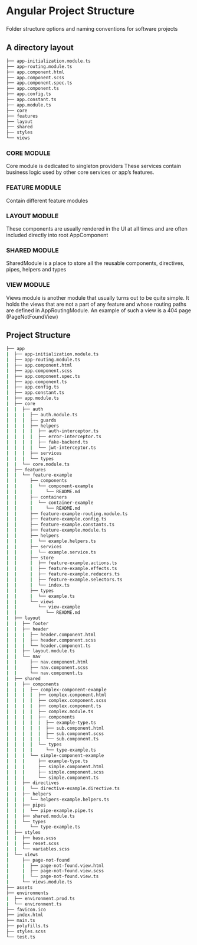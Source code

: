# Angular Project Structure

###
Folder structure options and naming conventions for software projects



## A directory layout

```bash
├── app-initialization.module.ts
├── app-routing.module.ts
├── app.component.html
├── app.component.scss
├── app.component.spec.ts
├── app.component.ts
├── app.config.ts
├── app.constant.ts
├── app.module.ts
├── core
├── features
├── layout
├── shared
├── styles
└── views
```

### CORE MODULE
Core module is dedicated to singleton providers
These services contain business logic used by other core services or app’s features.

### FEATURE MODULE
Contain different feature modules

### LAYOUT MODULE
These components are usually rendered in the UI at all times and are often included directly into root AppComponent

### SHARED MODULE
SharedModule is a place to store all the reusable  components, directives, pipes, helpers and types


### VIEW MODULE
Views module is another module that usually turns out to be quite simple. It holds the views that are not a part of any feature and whose routing paths are defined in AppRoutingModule. An example of such a view is a 404 page (PageNotFoundView)


## Project Structure


```bash
├── app
|  ├── app-initialization.module.ts
|  ├── app-routing.module.ts
|  ├── app.component.html
|  ├── app.component.scss
|  ├── app.component.spec.ts
|  ├── app.component.ts
|  ├── app.config.ts
|  ├── app.constant.ts
|  ├── app.module.ts
|  ├── core
|  |  ├── auth
|  |  |  ├── auth.module.ts
|  |  |  ├── guards
|  |  |  ├── helpers
|  |  |  |  ├── auth-interceptor.ts
|  |  |  |  ├── error-interceptor.ts
|  |  |  |  ├── fake-backend.ts
|  |  |  |  └── jwt-interceptor.ts
|  |  |  ├── services
|  |  |  └── types
|  |  └── core.module.ts
|  ├── features
|  |  └── feature-example
|  |     ├── components
|  |     |  └── component-example
|  |     |     └── README.md
|  |     ├── containers
|  |     |  └── container-example
|  |     |     └── README.md
|  |     ├── feature-example-routing.module.ts
|  |     ├── feature-example.config.ts
|  |     ├── feature-example.constants.ts
|  |     ├── feature-example.module.ts
|  |     ├── helpers
|  |     |  └── example.helpers.ts
|  |     ├── services
|  |     |  └── example.service.ts
|  |     ├── store
|  |     |  ├── feature-example.actions.ts
|  |     |  ├── feature-example.effects.ts
|  |     |  ├── feature-example.reducers.ts
|  |     |  ├── feature-example.selectors.ts
|  |     |  └── index.ts
|  |     ├── types
|  |     |  └── example.ts
|  |     └── views
|  |        └── view-example
|  |           └── README.md
|  ├── layout
|  |  ├── footer
|  |  ├── header
|  |  |  ├── header.component.html
|  |  |  ├── header.component.scss
|  |  |  └── header.component.ts
|  |  ├── layout.module.ts
|  |  └── nav
|  |     ├── nav.component.html
|  |     ├── nav.component.scss
|  |     └── nav.component.ts
|  ├── shared
|  |  ├── components
|  |  |  ├── complex-component-example
|  |  |  |  ├── complex.component.html
|  |  |  |  ├── complex.component.scss
|  |  |  |  ├── complex.component.ts
|  |  |  |  ├── complex.module.ts
|  |  |  |  ├── components
|  |  |  |  |  ├── example-type.ts
|  |  |  |  |  ├── sub.component.html
|  |  |  |  |  ├── sub.component.scss
|  |  |  |  |  └── sub.component.ts
|  |  |  |  └── types
|  |  |  |     └── type-example.ts
|  |  |  └── simple-component-example
|  |  |     ├── example-type.ts
|  |  |     ├── simple.component.html
|  |  |     ├── simple.component.scss
|  |  |     └── simple.component.ts
|  |  ├── directives
|  |  |  └── directive-example.directive.ts
|  |  ├── helpers
|  |  |  └── helpers-example.helpers.ts
|  |  ├── pipes
|  |  |  └── pipe-example.pipe.ts
|  |  ├── shared.module.ts
|  |  └── types
|  |     └── type-example.ts
|  ├── styles
|  |  ├── base.scss
|  |  ├── reset.scss
|  |  └── variables.scss
|  └── views
|     ├── page-not-found
|     |  ├── page-not-found.view.html
|     |  ├── page-not-found.view.scss
|     |  └── page-not-found.view.ts
|     └── views.module.ts
├── assets
├── environments
|  ├── environment.prod.ts
|  └── environment.ts
├── favicon.ico
├── index.html
├── main.ts
├── polyfills.ts
├── styles.scss
└── test.ts
```



